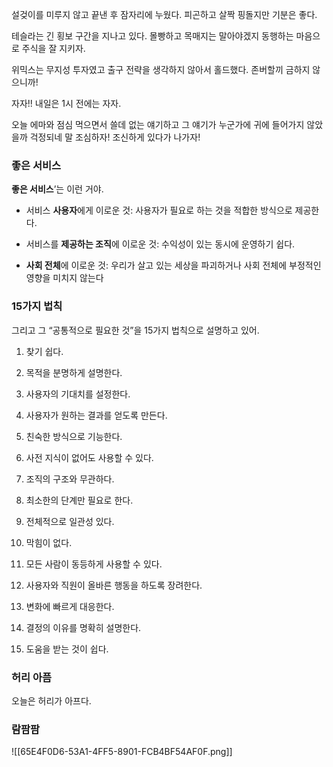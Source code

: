 설겆이를 미루지 않고 끝낸 후
잠자리에 누웠다. 
피곤하고 살짝 핑돌지만 기분은 좋다. 

테슬라는 긴 횡보 구간을 지나고 있다.
몰빵하고 목매지는 말아야겠지
동행하는 마음으로 주식을 잘 지키자. 

위믹스는 무지성 투자였고
출구 전략을 생각하지 않아서 홀드했다. 
존버할끼 금하지 않으니까!

자자!!
내일은 1시 전에는 자자. 

오늘 에마와 점심 먹으면서
쓸데 없는 얘기하고
그 얘기가 누군가에 귀에 들어가지 않았을까 걱정되네
말 조심하자!
조신하게 있다가 나가자!


### 좋은 서비스
**좋은 서비스**’는 이런 거야.

-   서비스 **사용자**에게 이로운 것: 사용자가 필요로 하는 것을 적합한 방식으로 제공한다.
    
-   서비스를 **제공하는 조직**에 이로운 것: 수익성이 있는 동시에 운영하기 쉽다.
    
-   **사회 전체**에 이로운 것: 우리가 살고 있는 세상을 파괴하거나 사회 전체에 부정적인 영향을 미치지 않는다

### 15가지 법칙

그리고 그 “공통적으로 필요한 것”을 15가지 법칙으로 설명하고 있어.

1.  찾기 쉽다.
    
2.  목적을 분명하게 설명한다.
    
3.  사용자의 기대치를 설정한다.
    
4.  사용자가 원하는 결과를 얻도록 만든다.
    
5.  친숙한 방식으로 기능한다.
    
6.  사전 지식이 없어도 사용할 수 있다.
    
7.  조직의 구조와 무관하다.
    
8.  최소한의 단계만 필요로 한다.
    
9.  전체적으로 일관성 있다.
    
10.  막힘이 없다.
    
11.  모든 사람이 동등하게 사용할 수 있다.
    
12.  사용자와 직원이 올바른 행동을 하도록 장려한다.
    
13.  변화에 빠르게 대응한다.
    
14.  결정의 이유를 명확히 설명한다.
    
15.  도움을 받는 것이 쉽다.


### 허리 아픔
오늘은 허리가 아프다. 

### 람팜팜
![[65E4F0D6-53A1-4FF5-8901-FCB4BF54AF0F.png]]